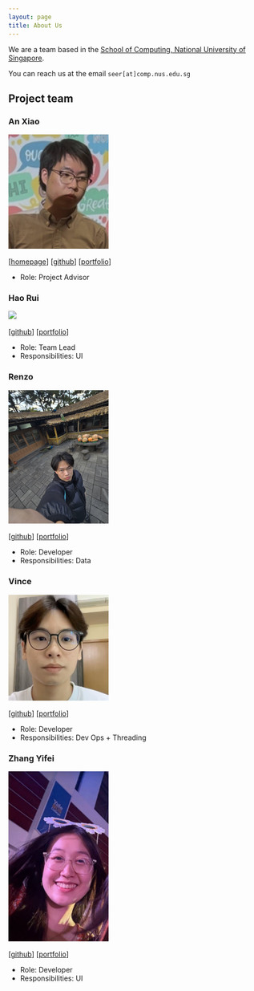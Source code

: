 ```yaml
---
layout: page
title: About Us
---
```


We are a team based in the [School of Computing, National University of Singapore](https://www.comp.nus.edu.sg).

You can reach us at the email `seer[at]comp.nus.edu.sg`

## Project team

### An Xiao

<img src="images/anxinal.png" width="200px">

[[homepage](http://www.comp.nus.edu.sg/anxiao)]
[[github](https://github.com/Anxinal)]
[[portfolio](team/anxinal.md)]

* Role: Project Advisor

### Hao Rui
<img src="images/johndoe.png" width="200px">

[[github](http://github.com/johndoe)]
[[portfolio](team/johndoe.md)]

* Role: Team Lead
* Responsibilities: UI

### Renzo

<img src="images/imrenzo.png" width="200px">

[[github](http://github.com/imrenzo)] 
[[portfolio](team/imrenzo.md)]

* Role: Developer
* Responsibilities: Data

### Vince

<img src="images/vinncee.png" width="200px">

[[github](http://github.com/vinncee)]
[[portfolio](team/johndoe.md)]

* Role: Developer
* Responsibilities: Dev Ops + Threading

### Zhang Yifei

<img src="images/feliciaz05.png" width="200px">

[[github](http://github.com/feliciaz05)]
[[portfolio](team/feliciaz05.md)]

* Role: Developer
* Responsibilities: UI
